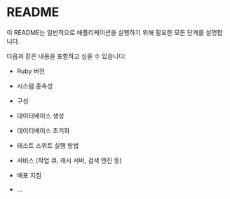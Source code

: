 # README

이 README는 일반적으로 애플리케이션을 실행하기 위해 필요한 모든 단계를 설명합니다.

다음과 같은 내용을 포함하고 싶을 수 있습니다:

* Ruby 버전

* 시스템 종속성

* 구성

* 데이터베이스 생성

* 데이터베이스 초기화

* 테스트 스위트 실행 방법

* 서비스 (작업 큐, 캐시 서버, 검색 엔진 등)

* 배포 지침

* ...